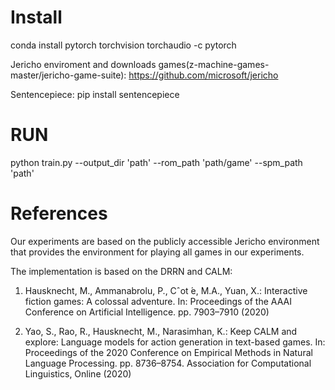 # Install
conda install pytorch torchvision torchaudio -c pytorch

Jericho enviroment and downloads games(z-machine-games-master/jericho-game-suite): https://github.com/microsoft/jericho

Sentencepiece: pip install sentencepiece

# RUN
python train.py --output_dir 'path' --rom_path 'path/game' --spm_path 'path'

# References
Our experiments are based on the publicly accessible Jericho environment that provides the environment for playing all games in our experiments.

The implementation is based on the DRRN and CALM:  

1. Hausknecht, M., Ammanabrolu, P., Cˆot ́e, M.A., Yuan, X.: Interactive fiction games: A colossal adventure. In: Proceedings of the AAAI Conference on Artificial
Intelligence. pp. 7903–7910 (2020)

2. Yao, S., Rao, R., Hausknecht, M., Narasimhan, K.: Keep CALM and explore: Language models for action generation in text-based games. In: Proceedings of the 2020 Conference on Empirical Methods in Natural Language Processing. pp. 8736–8754. Association for Computational Linguistics, Online (2020)
